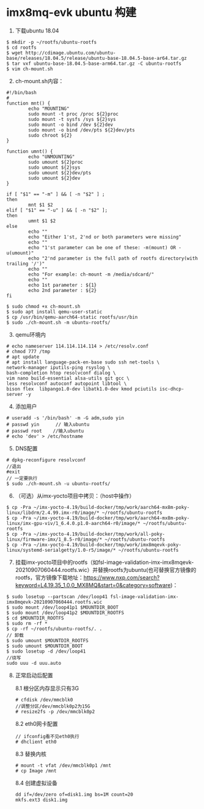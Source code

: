 # imx8mq-evk ubuntu 构建

1. 下载ubuntu 18.04

```
$ mkdir -p ~/rootfs/ubuntu-rootfs
$ cd rootfs
$ wget http://cdimage.ubuntu.com/ubuntu-base/releases/18.04.5/release/ubuntu-base-18.04.5-base-ar64.tar.gz
$ tar vxf ubuntu-base-18.04.5-base-arm64.tar.gz -C ubuntu-rootfs
$ vim ch-mount.sh
```

2. ch-mount.sh内容：

```
#!/bin/bash
#
function mnt() {
        echo "MOUNTING"
        sudo mount -t proc /proc ${2}proc
        sudo mount -t sysfs /sys ${2}sys
        sudo mount -o bind /dev ${2}dev
        sudo mount -o bind /dev/pts ${2}dev/pts
        sudo chroot ${2}
}

function umnt() {
        echo "UNMOUNTING"
        sudo umount ${2}proc
        sudo umount ${2}sys
        sudo umount ${2}dev/pts
        sudo umount ${2}dev
}

if [ "$1" == "-m" ] && [ -n "$2" ] ;
then
        mnt $1 $2
elif [ "$1" == "-u" ] && [ -n "$2" ];
then
        umnt $1 $2
else
        echo ""
        echo "Either 1'st, 2'nd or both parameters were missing"
        echo ""
        echo "1'st parameter can be one of these: -m(mount) OR -u(umount)"
        echo "2'nd parameter is the full path of rootfs directory(with trailing '/')"
        echo ""
        echo "For example: ch-mount -m /media/sdcard/"
        echo ""
        echo 1st parameter : ${1}
        echo 2nd parameter : ${2}
fi
```

```
$ sudo chmod +x ch-mount.sh
$ sudo apt install qemu-user-static
$ cp /usr/bin/qemu-aarch64-static rootfs/usr/bin
$ sudo ./ch-mount.sh -m ubuntu-rootfs/

```

3. qemu环境内

```
# echo nameserver 114.114.114.114 > /etc/resolv.conf
# chmod 777 /tmp
# apt update
# apt install language-pack-en-base sudo ssh net-tools \
network-manager iputils-ping rsyslog \
bash-completion htop resolvconf dialog \
vim nano build-essential alsa-utils git gcc \
less resolvconf autoconf autopoint libtool \
bison flex  libpango1.0-dev libatk1.0-dev kmod pciutils isc-dhcp-server -y

```

4. 添加用户

```
# useradd -s '/bin/bash' -m -G adm,sudo yin
# passwd yin      // 输入ubuntu
# passwd root    //输入ubuntu
# echo 'dev' > /etc/hostname
```

5. DNS配置

```
# dpkg-reconfigure resolvconf
//退出
#exit
// 一定要执行
$ sudo ./ch-mount.sh -u ubuntu-rootfs/
```

6. （可选）从imx-yocto项目中拷贝：（host中操作）

```
$ cp -Pra ~/imx-yocto-4.19/build-docker/tmp/work/aarch64-mx8m-poky-linux/libdrm/2.4.99.imx-r0/image/* ~/rootfs/ubuntu-rootfs
$ cp -Pra ~/imx-yocto-4.19/build-docker/tmp/work/aarch64-mx8m-poky-linux/imx-gpu-viv/1_6.4.0.p1.0-aarch64-r0/image/* ~/rootfs/ubuntu-rootfs
$ cp -Pra ~/imx-yocto-4.19/build-docker/tmp/work/all-poky-linux/firmware-imx/1_8.5-r0/image/* ~/rootfs/ubuntu-rootfs
$ cp -Pra ~/imx-yocto-4.19/build-docker/tmp/work/imx8mqevk-poky-linux/systemd-serialgetty/1.0-r5/image/* ~/rootfs/ubuntu-rootfs

```

7. 挂载imx-yocto项目中的rootfs（如fsl-image-validation-imx-imx8mqevk-20210907060444.rootfs.wic）并替换rootfs为ubuntu(也可替换官方镜像的rootfs，官方镜像下载地址：https://www.nxp.com/search?keyword=L4.19.35_1.0.0_MX8MQ&start=0&category=software)：

```
$ sudo losetup --partscan /dev/loop41 fsl-image-validation-imx-imx8mqevk-20210907060444.rootfs.wic
$ sudo mount /dev/loop41p1 $MOUNTDIR_BOOT
$ sudo mount /dev/loop41p2 $MOUNTDIR_ROOTFS
$ cd $MOUNTDIR_ROOTFS
$ sudo rm -rf *
$ cp -rf ~/rootfs/ubuntu-rootfs/. .
// 卸载
$ sudo umount $MOUNTDIR_ROOTFS
$ sudo umount $MOUNTDIR_BOOT
$ sudo losetup -d /dev/loop41
//烧写
sudo uuu -d uuu.auto
```

8. 正常启动后配置

   8.1 根分区内存显示只有3G

   ```
   # cfdisk /dev/mmcblk0
   //调整分区/dev/mmcblk0p2为15G
   # resize2fs -p /dev/mmcblk0p2
   ```

   8.2 eth0网卡配置

   ```
   // ifconfig看不见eth0执行
   # dhclient eth0
   ```

   8.3 替换内核
   
   ```
   # mount -t vfat /dev/mmcblk0p1 /mnt
   # cp Image /mnt
   ```
   
   8.4 创建虚拟设备
   
   ```
   dd if=/dev/zero of=disk1.img bs=1M count=20
   mkfs.ext3 disk1.img
   ```
   
   



